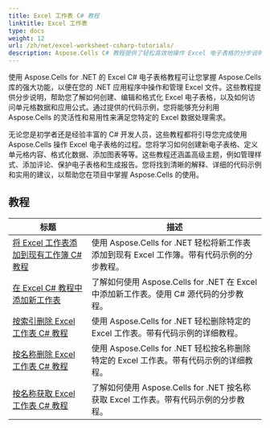 ```yaml
---
title: Excel 工作表 C# 教程
linktitle: Excel 工作表
type: docs
weight: 12
url: /zh/net/excel-worksheet-csharp-tutorials/
description: Aspose.Cells C# 教程提供了轻松高效地操作 Excel 电子表格的分步说明。
---
```

使用 Aspose.Cells for .NET 的 Excel C# 电子表格教程可让您掌握 Aspose.Cells 库的强大功能，以便在您的 .NET 应用程序中操作和管理 Excel 文件。这些教程提供分步说明，帮助您了解如何创建、编辑和格式化 Excel 电子表格，以及如何访问单元格数据和应用公式。通过提供的代码示例，您将能够充分利用 Aspose.Cells 的灵活性和易用性来满足您特定的 Excel 数据处理需求。

无论您是初学者还是经验丰富的 C# 开发人员，这些教程都将引导您完成使用 Aspose.Cells 操作 Excel 电子表格的过程。您将学习如何创建新电子表格、定义单元格内容、格式化数据、添加图表等等。这些教程还涵盖高级主题，例如管理样式、添加评论、保护电子表格和生成报告。您将找到清晰的解释、详细的代码示例和实用的建议，以帮助您在项目中掌握 Aspose.Cells 的使用。

## 教程
| 标题 | 描述 |
| --- | --- | 
| [将 Excel 工作表添加到现有工作簿 C# 教程](./add-excel-worksheet-to-existing-workbook-csharp-tutorial/) | 使用 Aspose.Cells for .NET 轻松将新工作表添加到现有 Excel 工作簿。带有代码示例的分步教程。 |  
| [在 Excel C# 教程中添加新工作表](./add-new-sheet-in-excel-csharp-tutorial/) | 了解如何使用 Aspose.Cells for .NET 在 Excel 中添加新工作表。使用 C# 源代码的分步教程。 |  
| [按索引删除 Excel 工作表 C# 教程](./delete-excel-worksheet-by-index-csharp-tutorial/) | 使用 Aspose.Cells for .NET 轻松删除特定的 Excel 工作表。带有代码示例的详细教程。 |  
| [按名称删除 Excel 工作表 C# 教程](./delete-excel-worksheet-by-name-csharp-tutorial/) | 使用 Aspose.Cells for .NET 轻松按名称删除特定的 Excel 工作表。带有代码示例的详细教程。 |  
| [按名称获取 Excel 工作表 C# 教程](./get-excel-worksheet-by-name-csharp-tutorial/) | 了解如何使用 Aspose.Cells for .NET 按名称获取 Excel 工作表。带有代码示例的分步教程。 |  